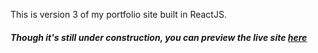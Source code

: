 This is version 3 of my portfolio site built in ReactJS.

##### Though it's still under construction, you can preview the live site [here](https://www.paulwathome.com)